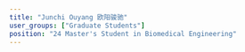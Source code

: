 ```yaml
---
title: "Junchi Ouyang 欧阳骏驰"
user_groups: ["Graduate Students"]
position: "24 Master's Student in Biomedical Engineering"
---
```

